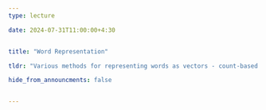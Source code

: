 ```yaml
---
type: lecture

date: 2024-07-31T11:00:00+4:30


title: "Word Representation"

tldr: "Various methods for representing words as vectors - count-based methods, learning embeddings (Word2vec, GloVe)"

hide_from_announcments: false


---
```


<!-- Other additional contents using markdown -->
